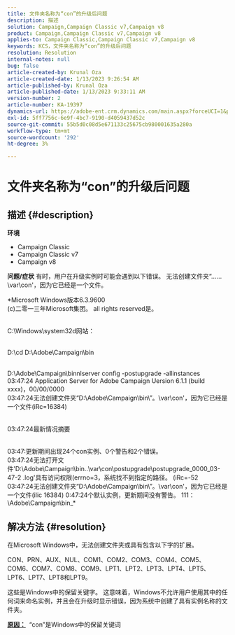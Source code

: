 ```yaml
---
title: 文件夹名称为“con”的升级后问题
description: 描述
solution: Campaign,Campaign Classic v7,Campaign v8
product: Campaign,Campaign Classic v7,Campaign v8
applies-to: Campaign Classic,Campaign Classic v7,Campaign v8
keywords: KCS，文件夹名称为“con”的升级后问题
resolution: Resolution
internal-notes: null
bug: false
article-created-by: Krunal Oza
article-created-date: 1/13/2023 9:26:54 AM
article-published-by: Krunal Oza
article-published-date: 1/13/2023 9:33:11 AM
version-number: 2
article-number: KA-19397
dynamics-url: https://adobe-ent.crm.dynamics.com/main.aspx?forceUCI=1&pagetype=entityrecord&etn=knowledgearticle&id=1c1b8969-2493-ed11-aad1-6045bd006793
exl-id: 5ff7756c-6e9f-4bc7-9190-d4059437d52c
source-git-commit: 55b5d0c08d5e671133c25675cb980001635a280a
workflow-type: tm+mt
source-wordcount: '292'
ht-degree: 3%

---
```


# 文件夹名称为“con”的升级后问题

## 描述 {#description}

<b>环境</b>
- Campaign Classic
- Campaign Classic v7
- Campaign v8



<b>问题/症状</b>
有时，用户在升级实例时可能会遇到以下错误。 无法创建文件夹“……\var\con&#39;，因为它已经是一个文件。

*Microsoft Windows版本6.3.9600
<br>(c)二零一三年Microsoft集团。 all rights reserved是。 

<br>C:\Windows\system32d网站： 

<br>D:\cd D:\Adobe\Campaign\bin 

<br>D:\Adobe\Campaign\binnlserver config -postupgrade -allinstances
<br>03:47:24 Application Server for Adobe Campaign Uersion 6.1.1 (build xxxx)，00/00/0000
<br>03:47:24无法创建文件夹“D:\Adobe\Campaign\bin\”。\var\con&#39;，因为它已经是一个文件(iRc=16384) 

<br>03:47:24最新情况摘要

<br>03:47:更新期间出现24个con实例、0个警告和2个错误。
<br>03:47:24无法打开文件&#39;D:\Adobe\Campaign\bin\..\var\con\postupgrade\postupgrade_0000_03-47-2 .log&#39;具有访问权限(errno=3，系统找不到指定的路径。 (iRc=-52
<br>03:47:24无法创建文件夹“D:\Adobe\Campaign\bin\”。\var\con&#39;，因为它已经是一个文件(ilic 16384) 0:47:24个默认实例，更新期间没有警告。 111：\Adobe\Campaign\bin_*

## 解决方法 {#resolution}


在Microsoft Windows中，无法创建文件夹或具有包含以下字的扩展。

CON、PRN、AUX、NUL、COM1、COM2、COM3、COM4、COM5、COM6、COM7、COM8、COM9、LPT1、LPT2、LPT3、LPT4、LPT5、LPT6、LPT7、LPT8和LPT9。

这些是Windows中的保留关键字。 这意味着，Windows不允许用户使用其中的任何词来命名实例，并且会在升级时显示错误，因为系统中创建了具有实例名称的文件夹。



<b><u>原因：</u></b>  “con”是Windows中的保留关键词
